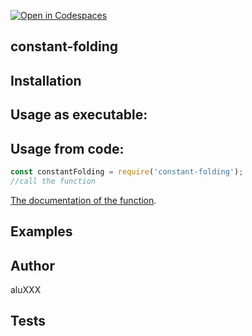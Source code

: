 [![Open in Codespaces](https://classroom.github.com/assets/launch-codespace-f4981d0f882b2a3f0472912d15f9806d57e124e0fc890972558857b51b24a6f9.svg)](https://classroom.github.com/open-in-codespaces?assignment_repo_id=10555338)
## constant-folding

## Installation

## Usage as executable:


## Usage from code:

```javascript
const constantFolding = require('constant-folding');
//call the function
```

[The documentation of the function](https://ull-esit-pl-2021.github.io/constant-folding-module-aluXXX/).

## Examples

## Author

aluXXX 

## Tests

